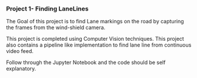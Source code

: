 ### Project 1- Finding LaneLines
The Goal of this project is to find Lane markings on the road by capturing the frames from the wind-shield camera. 

This project is completed using Computer Vision techniques. This project also contains a pipeline like implementation to find lane line from continuous video feed. 

Follow through the Jupyter Notebook and the code should be self explanatory.  
